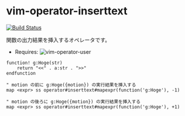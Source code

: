 vim-operator-inserttext
=======================

[![Build Status](https://travis-ci.org/syngan/vim-operator-inserttext.svg?branch=master)](https://travis-ci.org/syngan/vim-operator-inserttext)

関数の出力結果を挿入するオペレータです。

- Requires:  ![vim-operator-user](https://github.com/kana/vim-operator-user)


```vim
function! g:Hoge(str)
	return "<<" . a:str . ">>"
endfunction

" motion の前に g:Hoge({motion}) の実行結果を挿入する
map <expr> ss operator#inserttext#mapexpr(function('g:Hoge'), -1)

" motion の後ろに g:Hoge({motion}) の実行結果を挿入する
map <expr> ss operator#inserttext#mapexpr(function('g:Hoge'), +1)
```




